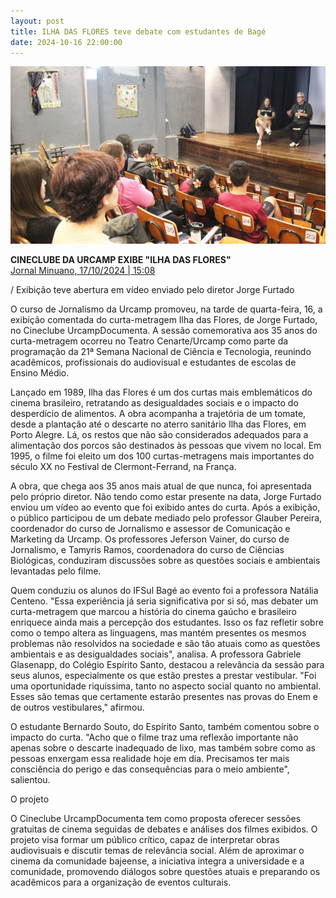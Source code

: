 ```yaml
---
layout: post
title: ILHA DAS FLORES teve debate com estudantes de Bagé
date: 2024-10-16 22:00:00
---
```

![](/uploads/ilha-bage.jpg)

**CINECLUBE DA URCAMP EXIBE "ILHA DAS FLORES"**\
[Jornal Minuano, 17/10/2024 | 15:08](https://www.jornalminuano.com.br/noticia/2024/10/17/cineclube-da-urcamp-exibe-lilha-das-floresr)


/ Exibição teve abertura em vídeo enviado pelo diretor Jorge Furtado

O curso de Jornalismo da Urcamp promoveu, na tarde de quarta-feira, 16, a exibição comentada do curta-metragem Ilha das Flores, de Jorge Furtado, no Cineclube UrcampDocumenta. A sessão comemorativa aos 35 anos do curta-metragem ocorreu no Teatro Cenarte/Urcamp como parte da programação da 21ª Semana Nacional de Ciência e Tecnologia, reunindo acadêmicos, profissionais do audiovisual e estudantes de escolas de Ensino Médio.

Lançado em 1989, Ilha das Flores é um dos curtas mais emblemáticos do cinema brasileiro, retratando as desigualdades sociais e o impacto do desperdício de alimentos. A obra acompanha a trajetória de um tomate, desde a plantação até o descarte no aterro sanitário Ilha das Flores, em Porto Alegre. Lá, os restos que não são considerados adequados para a alimentação dos porcos são destinados às pessoas que vivem no local. Em 1995, o filme foi eleito um dos 100 curtas-metragens mais importantes do século XX no Festival de Clermont-Ferrand, na França.

A obra, que chega aos 35 anos mais atual de que nunca, foi apresentada pelo próprio diretor. Não tendo como estar presente na data, Jorge Furtado enviou um vídeo ao evento que foi exibido antes do curta. Após a exibição, o público participou de um debate mediado pelo professor Glauber Pereira, coordenador do curso de Jornalismo e assessor de Comunicação e Marketing da Urcamp. Os professores Jeferson Vainer, do curso de Jornalismo, e Tamyris Ramos, coordenadora do curso de Ciências Biológicas, conduziram discussões sobre as questões sociais e ambientais levantadas pelo filme.

Quem conduziu os alunos do IFSul Bagé ao evento foi a professora Natália Centeno. "Essa experiência já seria significativa por si só, mas debater um curta-metragem que marcou a história do cinema gaúcho e brasileiro enriquece ainda mais a percepção dos estudantes. Isso os faz refletir sobre como o tempo altera as linguagens, mas mantém presentes os mesmos problemas não resolvidos na sociedade e são tão atuais como as questões ambientais e as desigualdades sociais", analisa. A professora Gabriele Glasenapp, do Colégio Espírito Santo, destacou a relevância da sessão para seus alunos, especialmente os que estão prestes a prestar vestibular. "Foi uma oportunidade riquíssima, tanto no aspecto social quanto no ambiental. Esses são temas que certamente estarão presentes nas provas do Enem e de outros vestibulares," afirmou.

O estudante Bernardo Souto, do Espírito Santo, também comentou sobre o impacto do curta. "Acho que o filme traz uma reflexão importante não apenas sobre o descarte inadequado de lixo, mas também sobre como as pessoas enxergam essa realidade hoje em dia. Precisamos ter mais consciência do perigo e das consequências para o meio ambiente", salientou.

O projeto

O Cineclube UrcampDocumenta tem como proposta oferecer sessões gratuitas de cinema seguidas de debates e análises dos filmes exibidos. O projeto visa formar um público crítico, capaz de interpretar obras audiovisuais e discutir temas de relevância social. Além de aproximar o cinema da comunidade bajeense, a iniciativa integra a universidade e a comunidade, promovendo diálogos sobre questões atuais e preparando os acadêmicos para a organização de eventos culturais.
